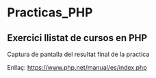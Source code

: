 # Practicas_PHP

## Exercici llistat de cursos en PHP

Captura de pantalla del resultat final de la practica






Enllaç: https://www.php.net/manual/es/index.php

